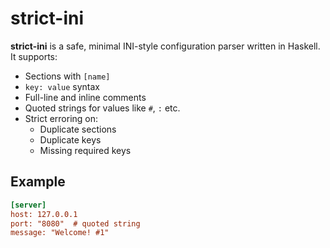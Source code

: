 # strict-ini

**strict-ini** is a safe, minimal INI-style configuration parser written in Haskell. It supports:

- Sections with `[name]`
- `key: value` syntax
- Full-line and inline comments
- Quoted strings for values like `#`, `:` etc.
- Strict erroring on:
  - Duplicate sections
  - Duplicate keys
  - Missing required keys

## Example

```ini
[server]
host: 127.0.0.1
port: "8080"  # quoted string
message: "Welcome! #1"
